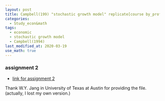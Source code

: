 ```yaml
---
layout: post
title: Campbell(199) "stochastic growth model" replicate[course by_prof. Jang]
categories:
  - Study_econ&math
tags:
  - economic
  - stochastic growth model
  - Campbell(1994)
last_modified_at: 2020-03-19
use_math: true
---
```


### assignment 2

* [link for assignment 2](https://drive.google.com/uc?export=view&id=1pN35IkHiJhQvwic34_1Log2sYb5ZurKw)  

Thank W.Y. Jang in University of Texas at Austin for providing the file. (actually, I lost my own version.)